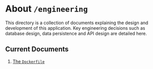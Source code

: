 # About `/engineering`

This directory is a collection of documents explaining the design and development of this application.
Key engineering decisions such as database design, data persistence and API design are detailed here.

## Current Documents
1. [The `Dockerfile`](https://github.com/scholar-of-artifice/image-augmentation-service/tree/main/docs/engineering/the_Dockerfile.md)